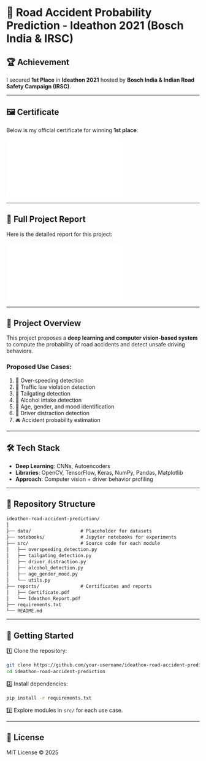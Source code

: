 # 🚗 Road Accident Probability Prediction - Ideathon 2021 (Bosch India & IRSC)

## 🏆 Achievement
I secured **1st Place** in **Ideathon 2021** hosted by **Bosch India & Indian Road Safety Campaign (IRSC)**.

---

## 🖼 Certificate
Below is my official certificate for winning **1st place**:

![Certificate](reports/Certificate.pdf)

---

## 📑 Full Project Report
Here is the detailed report for this project:

![Project Report](reports/Ideathon_Report.pdf)

---

## 🎯 Project Overview
This project proposes a **deep learning and computer vision-based system** to compute the probability of road accidents and detect unsafe driving behaviors.

### Proposed Use Cases:
1. 🚓 Over-speeding detection  
2. 🚦 Traffic law violation detection  
3. 🚗 Tailgating detection  
4. 🍺 Alcohol intake detection  
5. 🧑 Age, gender, and mood identification  
6. 📱 Driver distraction detection  
7. 🚘 Accident probability estimation

---

## 🛠️ Tech Stack
- **Deep Learning**: CNNs, Autoencoders
- **Libraries**: OpenCV, TensorFlow, Keras, NumPy, Pandas, Matplotlib
- **Approach**: Computer vision + driver behavior profiling

---

## 📂 Repository Structure
```
ideathon-road-accident-prediction/
│
├── data/                  # Placeholder for datasets
├── notebooks/             # Jupyter notebooks for experiments
├── src/                   # Source code for each module
│   ├── overspeeding_detection.py
│   ├── tailgating_detection.py
│   ├── driver_distraction.py
│   ├── alcohol_detection.py
│   ├── age_gender_mood.py
│   └── utils.py
├── reports/               # Certificates and reports
│   ├── Certificate.pdf
│   └── Ideathon_Report.pdf
├── requirements.txt
└── README.md
```

---

## 🚀 Getting Started
1️⃣ Clone the repository:
```bash
git clone https://github.com/your-username/ideathon-road-accident-prediction.git
cd ideathon-road-accident-prediction
```

2️⃣ Install dependencies:
```bash
pip install -r requirements.txt
```

3️⃣ Explore modules in `src/` for each use case.

---

## 📜 License
MIT License © 2025
